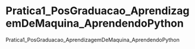 # Pratica1_PosGraduacao_AprendizagemDeMaquina_AprendendoPython
Pratica1_PosGraduacao_AprendizagemDeMaquina_AprendendoPython
